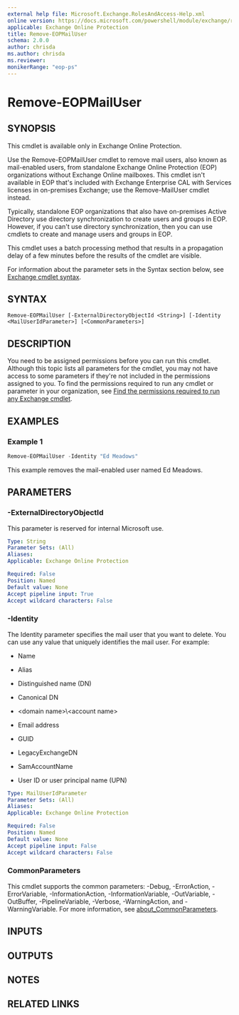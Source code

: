 ```yaml
---
external help file: Microsoft.Exchange.RolesAndAccess-Help.xml
online version: https://docs.microsoft.com/powershell/module/exchange/remove-eopmailuser
applicable: Exchange Online Protection
title: Remove-EOPMailUser
schema: 2.0.0
author: chrisda
ms.author: chrisda
ms.reviewer:
monikerRange: "eop-ps"
---
```


# Remove-EOPMailUser

## SYNOPSIS
This cmdlet is available only in Exchange Online Protection.

Use the Remove-EOPMailUser cmdlet to remove mail users, also known as mail-enabled users, from standalone Exchange Online Protection (EOP) organizations without Exchange Online mailboxes. This cmdlet isn't available in EOP that's included with Exchange Enterprise CAL with Services licenses in on-premises Exchange; use the Remove-MailUser cmdlet instead.

Typically, standalone EOP organizations that also have on-premises Active Directory use directory synchronization to create users and groups in EOP. However, if you can't use directory synchronization, then you can use cmdlets to create and manage users and groups in EOP.

This cmdlet uses a batch processing method that results in a propagation delay of a few minutes before the results of the cmdlet are visible.

For information about the parameter sets in the Syntax section below, see [Exchange cmdlet syntax](https://docs.microsoft.com/powershell/exchange/exchange-cmdlet-syntax).

## SYNTAX

```
Remove-EOPMailUser [-ExternalDirectoryObjectId <String>] [-Identity <MailUserIdParameter>] [<CommonParameters>]
```

## DESCRIPTION
You need to be assigned permissions before you can run this cmdlet. Although this topic lists all parameters for the cmdlet, you may not have access to some parameters if they're not included in the permissions assigned to you. To find the permissions required to run any cmdlet or parameter in your organization, see [Find the permissions required to run any Exchange cmdlet](https://docs.microsoft.com/powershell/exchange/find-exchange-cmdlet-permissions).

## EXAMPLES

### Example 1
```powershell
Remove-EOPMailUser -Identity "Ed Meadows"
```

This example removes the mail-enabled user named Ed Meadows.

## PARAMETERS

### -ExternalDirectoryObjectId
This parameter is reserved for internal Microsoft use.

```yaml
Type: String
Parameter Sets: (All)
Aliases:
Applicable: Exchange Online Protection

Required: False
Position: Named
Default value: None
Accept pipeline input: True
Accept wildcard characters: False
```

### -Identity
The Identity parameter specifies the mail user that you want to delete. You can use any value that uniquely identifies the mail user. For example:

- Name

- Alias

- Distinguished name (DN)

- Canonical DN

- \<domain name\>\\\<account name\>

- Email address

- GUID

- LegacyExchangeDN

- SamAccountName

- User ID or user principal name (UPN)

```yaml
Type: MailUserIdParameter
Parameter Sets: (All)
Aliases:
Applicable: Exchange Online Protection

Required: False
Position: Named
Default value: None
Accept pipeline input: False
Accept wildcard characters: False
```

### CommonParameters
This cmdlet supports the common parameters: -Debug, -ErrorAction, -ErrorVariable, -InformationAction, -InformationVariable, -OutVariable, -OutBuffer, -PipelineVariable, -Verbose, -WarningAction, and -WarningVariable. For more information, see [about_CommonParameters](https://go.microsoft.com/fwlink/p/?LinkID=113216).

## INPUTS

###  

## OUTPUTS

###  

## NOTES

## RELATED LINKS
